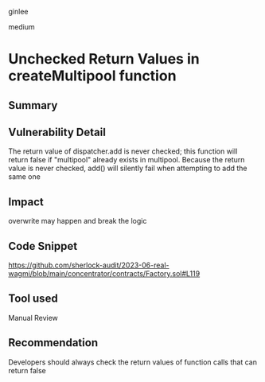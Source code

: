 ginlee

medium

# Unchecked Return Values in createMultipool function

## Summary
## Vulnerability Detail
The return value of dispatcher.add is never checked; this function will return false if "multipool" already exists in multipool. Because the return value is never checked, add() will silently fail when attempting to add the same one

## Impact
overwrite may happen and break the logic

## Code Snippet
https://github.com/sherlock-audit/2023-06-real-wagmi/blob/main/concentrator/contracts/Factory.sol#L119

## Tool used
Manual Review

## Recommendation
Developers should always check the return values of function calls that can return false